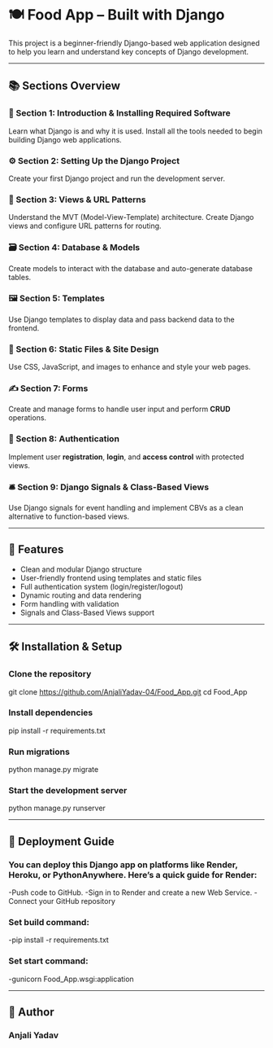 # 🍽️ Food App – Built with Django

This project is a beginner-friendly Django-based web application designed to help you learn and understand key concepts of Django development.

---

## 📚 Sections Overview

### 📌 Section 1: Introduction & Installing Required Software
Learn what Django is and why it is used. Install all the tools needed to begin building Django web applications.

### ⚙️ Section 2: Setting Up the Django Project
Create your first Django project and run the development server.

### 🧠 Section 3: Views & URL Patterns
Understand the MVT (Model-View-Template) architecture. Create Django views and configure URL patterns for routing.

### 🗃️ Section 4: Database & Models
Create models to interact with the database and auto-generate database tables.

### 🖼️ Section 5: Templates
Use Django templates to display data and pass backend data to the frontend.

### 🎨 Section 6: Static Files & Site Design
Use CSS, JavaScript, and images to enhance and style your web pages.

### ✍️ Section 7: Forms
Create and manage forms to handle user input and perform **CRUD** operations.

### 🔐 Section 8: Authentication
Implement user **registration**, **login**, and **access control** with protected views.

### 🛎️ Section 9: Django Signals & Class-Based Views
Use Django signals for event handling and implement CBVs as a clean alternative to function-based views.

---

## 🚀 Features

- Clean and modular Django structure
- User-friendly frontend using templates and static files
- Full authentication system (login/register/logout)
- Dynamic routing and data rendering
- Form handling with validation
- Signals and Class-Based Views support

---

## 🛠️ Installation & Setup

### Clone the repository
git clone https://github.com/AnjaliYadav-04/Food_App.git
cd Food_App

### Install dependencies
pip install -r requirements.txt

### Run migrations
python manage.py migrate

### Start the development server
python manage.py runserver

---

## 🚢 Deployment Guide
### You can deploy this Django app on platforms like Render, Heroku, or PythonAnywhere. Here’s a quick guide for Render:
-Push code to GitHub.
-Sign in to Render and create a new Web Service.
-Connect your GitHub repository

### Set build command:
-pip install -r requirements.txt

### Set start command:
-gunicorn Food_App.wsgi:application

---

## 👤 Author
### Anjali Yadav

